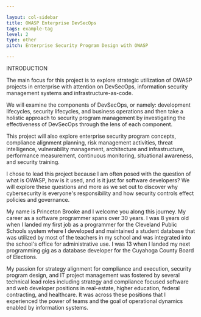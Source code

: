 ```yaml
---

layout: col-sidebar
title: OWASP Enterprise DevSecOps
tags: example-tag
level: 2
type: other
pitch: Enterprise Security Program Design with OWASP

---
```


INTRODUCTION

The main focus for this project is to explore strategic utilization
of OWASP projects in enterprise with attention on DevSecOps,
information security management systems and infrastructure-as-code.

We will examine the components of DevSecOps, or namely:
development lifecycles, security lifecycles, and business operations
and then take a holistic approach to security program management by
investigating the effectiveness of DevSecOps through the lens of each
component.

This project will also explore enterprise security program concepts,
compliance alignment planning, risk management activities,
threat intelligence, vulnerability management, architecture and
infrastructure, performance measurement, continuous monitoring,
situational awareness, and security training.

I chose to lead this project because I am often posed with the
question of what is OWASP, how is it used, and is it just for software
developers? We will explore these questions and more as we set out to
discover why cybersecurity is everyone's responsibility
and how security controls effect policies and governance.

My name is Princeton Brooke and I welcome you along this journey.
My career as a software programmer spans over 30 years.
I was 8 years old when I landed my first job as a programmer for the
Cleveland Public Schools system where I developed and maintained
a student database that was utilized by most of the
teachers in my school and was integrated into the school's office
for administrative use. I was 13 when I landed my next programming
gig as a database developer for the Cuyahoga County Board of Elections.

My passion for strategy alignment for compliance and execution,
security program design, and IT project management was fostered
by several technical lead roles including strategy and compliance focused
software and web developer positions in real-estate, higher education,
federal contracting, and healthcare. It was across these positions
that I experienced the power of teams and the goal of operational
dynamics enabled by information systems.
